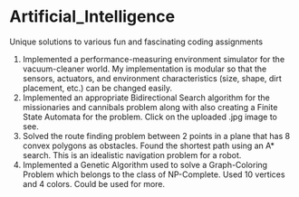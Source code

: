 # Artificial_Intelligence
Unique solutions to various fun and fascinating coding assignments
1. Implemented a performance-measuring environment simulator
for the vacuum-cleaner world. My implementation is modular
so that the sensors, actuators, and environment characteristics
(size, shape, dirt placement, etc.) can be changed easily.
2. Implemented an appropriate Bidirectional Search algorithm for 
the missionaries and cannibals problem along with also creating a 
Finite State Automata for the problem. Click on the uploaded .jpg image to see.
3. Solved the route finding problem between 2 points in a plane that has 8 convex
polygons as obstacles. Found the shortest path using an A* search. This is an idealistic 
navigation problem for a robot.
4. Implemented a Genetic Algorithm used to solve a Graph-Coloring Problem which belongs to 
the class of NP-Complete. Used 10 vertices and 4 colors. Could be used for more. 
